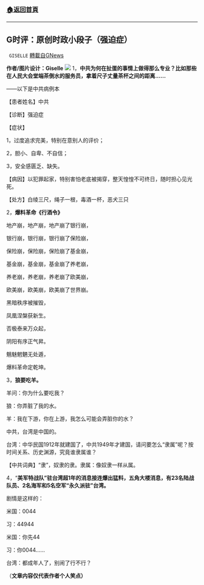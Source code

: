 ###  [:house:返回首頁](https://github.com/ourhimalayas/txt)
---


## G时评：原创时政小段子（强迫症）
` GISELLE` [轉載自GNews](https://gnews.org/zh-hans/1596062/)

**作者/图片设计：Giselle**
![](https://assets.gnews.org/wp-content/uploads/2021/10/段子2.png)
1，**中共为何在扯蛋的事情上做得那么专业？比如那些在人民大会堂端茶倒水的服务员，拿着尺子丈量茶杯之间的距离……**

——以下是中共病例本

【患者姓名】中共

【诊断】强迫症

【症状】

1，过度追求完美，特别在意别人的评价；

2，胆小、自卑、不自信；

3，安全感匮乏、缺失。

【病因】以犯罪起家，特别害怕老底被揭穿，整天惶惶不可终日，随时担心见光死。

【处方】白绫三尺，绳子一根，毒酒一杯，恶犬三只



2，**爆料革命《行酒令》**

地产崩，地产崩，地产崩了银行崩，

银行崩，银行崩，银行崩了保险崩，

保险崩，保险崩，保险崩了基金崩，

基金崩，基金崩，基金崩了养老崩，

养老崩，养老崩，养老崩了欧美崩，

欧美崩，欧美崩，欧美崩了世界崩。

黑暗秩序被摧毁，

凤凰涅槃获新生。

否极泰来万众起，

阴阳有序正气昇。

魑魅魍魉无处遁，

爆料革命定乾坤。



3，**狼要吃羊。**

羊问：你为什么要吃我？

狼：你弄脏了我的水。

羊：我在下游，你在上游，我怎么可能会弄脏你的水？

中共，台湾是中国的。

台湾：中华民国1912年就建国了，中共1949年才建国，请问要怎么“隶属”呢？按时间关系、历史渊源，究竟谁隶属谁？

【中共词典】“隶”，奴隶的隶。隶属：像奴隶一样从属。



4，“**美军特战队”驻台湾超1年的消息接连爆出猛料，五角大楼消息，有23名陆战队员、2名海军和5名空军“永久派驻”台湾。**

剧情是这样的：

米国：0044

习：44944

米国：你先44

习：你0044……

台湾：都成年人了，别闹了行不行？

（**文章内容仅代表作者个人笑点）**
